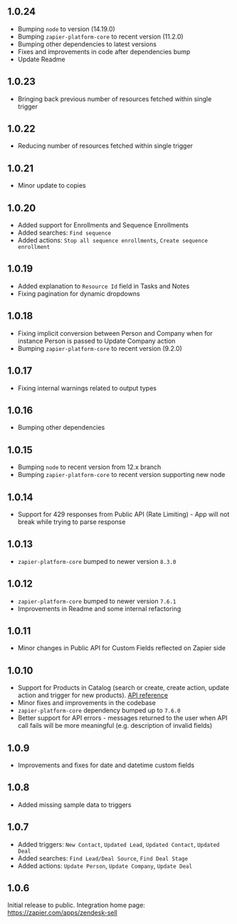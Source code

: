 ## 1.0.24

- Bumping `node` to version (14.19.0)
- Bumping `zapier-platform-core` to recent version (11.2.0)
- Bumping other dependencies to latest versions
- Fixes and improvements in code after dependencies bump
- Update Readme

## 1.0.23

- Bringing back previous number of resources fetched within single trigger

## 1.0.22

- Reducing number of resources fetched within single trigger

## 1.0.21

- Minor update to copies

## 1.0.20

- Added support for Enrollments and Sequence Enrollments
- Added searches: `Find sequence`
- Added actions: `Stop all sequence enrollments`, `Create sequence enrollment`

## 1.0.19

- Added explanation to `Resource Id` field in Tasks and Notes
- Fixing pagination for dynamic dropdowns

## 1.0.18

- Fixing implicit conversion between Person and Company when for instance Person is passed to Update Company action
- Bumping `zapier-platform-core` to recent version (9.2.0)

## 1.0.17

- Fixing internal warnings related to output types

## 1.0.16

- Bumping other dependencies

## 1.0.15

- Bumping `node` to recent version from 12.x branch
- Bumping `zapier-platform-core` to recent version supporting new node

## 1.0.14

- Support for 429 responses from Public API (Rate Limiting) - App will not break while trying to parse response

## 1.0.13

- `zapier-platform-core` bumped to newer version `8.3.0`

## 1.0.12

- `zapier-platform-core` bumped to newer version `7.6.1`
- Improvements in Readme and some internal refactoring

## 1.0.11

- Minor changes in Public API for Custom Fields reflected on Zapier side

## 1.0.10

- Support for Products in Catalog (search or create, create action, update action and trigger for new products). [API reference](https://developers.getbase.com/docs/rest/reference/products)
- Minor fixes and improvements in the codebase
- `zapier-platform-core` dependency bumped up to `7.6.0`
- Better support for API errors - messages returned to the user when API call fails will be more meaningful (e.g. description of invalid fields)

## 1.0.9

- Improvements and fixes for date and datetime custom fields

## 1.0.8

- Added missing sample data to triggers

## 1.0.7

- Added triggers: `New Contact`, `Updated Lead`, `Updated Contact`, `Updated Deal`
- Added searches: `Find Lead/Deal Source`, `Find Deal Stage`
- Added actions: `Update Person`, `Update Company`, `Update Deal`

## 1.0.6

Initial release to public. Integration home page: https://zapier.com/apps/zendesk-sell
